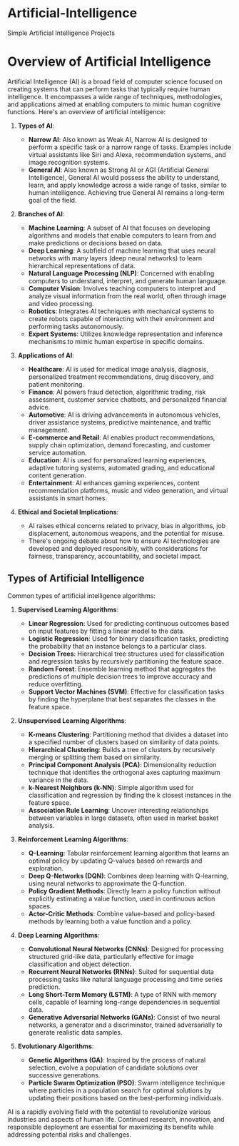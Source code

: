 # Artificial-Intelligence
Simple Artificial Intelligence Projects
<h1>Overview of Artificial Intelligence</h1>
Artificial Intelligence (AI) is a broad field of computer science focused on creating systems that can perform tasks that typically require human intelligence. It encompasses a wide range of techniques, methodologies, and applications aimed at enabling computers to mimic human cognitive functions. Here's an overview of artificial intelligence:

1. **Types of AI**:
   - **Narrow AI**: Also known as Weak AI, Narrow AI is designed to perform a specific task or a narrow range of tasks. Examples include virtual assistants like Siri and Alexa, recommendation systems, and image recognition systems.
   - **General AI**: Also known as Strong AI or AGI (Artificial General Intelligence), General AI would possess the ability to understand, learn, and apply knowledge across a wide range of tasks, similar to human intelligence. Achieving true General AI remains a long-term goal of the field.

2. **Branches of AI**:
   - **Machine Learning**: A subset of AI that focuses on developing algorithms and models that enable computers to learn from and make predictions or decisions based on data.
   - **Deep Learning**: A subfield of machine learning that uses neural networks with many layers (deep neural networks) to learn hierarchical representations of data.
   - **Natural Language Processing (NLP)**: Concerned with enabling computers to understand, interpret, and generate human language.
   - **Computer Vision**: Involves teaching computers to interpret and analyze visual information from the real world, often through image and video processing.
   - **Robotics**: Integrates AI techniques with mechanical systems to create robots capable of interacting with their environment and performing tasks autonomously.
   - **Expert Systems**: Utilizes knowledge representation and inference mechanisms to mimic human expertise in specific domains.

3. **Applications of AI**:
   - **Healthcare**: AI is used for medical image analysis, diagnosis, personalized treatment recommendations, drug discovery, and patient monitoring.
   - **Finance**: AI powers fraud detection, algorithmic trading, risk assessment, customer service chatbots, and personalized financial advice.
   - **Automotive**: AI is driving advancements in autonomous vehicles, driver assistance systems, predictive maintenance, and traffic management.
   - **E-commerce and Retail**: AI enables product recommendations, supply chain optimization, demand forecasting, and customer service automation.
   - **Education**: AI is used for personalized learning experiences, adaptive tutoring systems, automated grading, and educational content generation.
   - **Entertainment**: AI enhances gaming experiences, content recommendation platforms, music and video generation, and virtual assistants in smart homes.

4. **Ethical and Societal Implications**:
   - AI raises ethical concerns related to privacy, bias in algorithms, job displacement, autonomous weapons, and the potential for misuse.
   - There's ongoing debate about how to ensure AI technologies are developed and deployed responsibly, with considerations for fairness, transparency, accountability, and societal impact.
<h2>Types of Artificial Intelligence </h2>
Common types of artificial intelligence algorithms:

1. **Supervised Learning Algorithms**:
   - **Linear Regression**: Used for predicting continuous outcomes based on input features by fitting a linear model to the data.
   - **Logistic Regression**: Used for binary classification tasks, predicting the probability that an instance belongs to a particular class.
   - **Decision Trees**: Hierarchical tree structures used for classification and regression tasks by recursively partitioning the feature space.
   - **Random Forest**: Ensemble learning method that aggregates the predictions of multiple decision trees to improve accuracy and reduce overfitting.
   - **Support Vector Machines (SVM)**: Effective for classification tasks by finding the hyperplane that best separates the classes in the feature space.

2. **Unsupervised Learning Algorithms**:
   - **K-means Clustering**: Partitioning method that divides a dataset into a specified number of clusters based on similarity of data points.
   - **Hierarchical Clustering**: Builds a tree of clusters by recursively merging or splitting them based on similarity.
   - **Principal Component Analysis (PCA)**: Dimensionality reduction technique that identifies the orthogonal axes capturing maximum variance in the data.
   - **k-Nearest Neighbors (k-NN)**: Simple algorithm used for classification and regression by finding the k closest instances in the feature space.
   - **Association Rule Learning**: Uncover interesting relationships between variables in large datasets, often used in market basket analysis.

3. **Reinforcement Learning Algorithms**:
   - **Q-Learning**: Tabular reinforcement learning algorithm that learns an optimal policy by updating Q-values based on rewards and exploration.
   - **Deep Q-Networks (DQN)**: Combines deep learning with Q-learning, using neural networks to approximate the Q-function.
   - **Policy Gradient Methods**: Directly learn a policy function without explicitly estimating a value function, used in continuous action spaces.
   - **Actor-Critic Methods**: Combine value-based and policy-based methods by learning both a value function and a policy.

4. **Deep Learning Algorithms**:
   - **Convolutional Neural Networks (CNNs)**: Designed for processing structured grid-like data, particularly effective for image classification and object detection.
   - **Recurrent Neural Networks (RNNs)**: Suited for sequential data processing tasks like natural language processing and time series prediction.
   - **Long Short-Term Memory (LSTM)**: A type of RNN with memory cells, capable of learning long-range dependencies in sequential data.
   - **Generative Adversarial Networks (GANs)**: Consist of two neural networks, a generator and a discriminator, trained adversarially to generate realistic data samples.

5. **Evolutionary Algorithms**:
   - **Genetic Algorithms (GA)**: Inspired by the process of natural selection, evolve a population of candidate solutions over successive generations.
   - **Particle Swarm Optimization (PSO)**: Swarm intelligence technique where particles in a population search for optimal solutions by updating their positions based on the best-performing individuals.

AI is a rapidly evolving field with the potential to revolutionize various industries and aspects of human life. Continued research, innovation, and responsible deployment are essential for maximizing its benefits while addressing potential risks and challenges.
